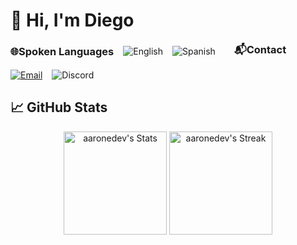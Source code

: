 # 👋 Hi, I'm Diego 
<!-- Spoken Languages and Contact Information -->
<div style="display: flex; align-items: center; gap: 15px; flex-wrap: wrap;">
  <!-- Spoken Languages -->
  <h3 style="margin: 0;">🌐Spoken Languages</h3>
  <img src="https://img.shields.io/badge/English-1f425f?style=for-the-badge&logo=google-translate&logoColor=white" alt="English"/>
  <img src="https://img.shields.io/badge/Spanish-ff2b2b?style=for-the-badge&logo=google-translate&logoColor=white" alt="Spanish"/>
  
  <!-- Spacer -->
  <span style="flex-grow: 1;"></span>

  <!-- Contact Info -->
  <h3 style="margin: 0;">📬Contact</h3>
  <a href="mailto:diegomo-dev@pm.me">
    <img src="https://img.shields.io/badge/Email-diegomo--dev@pm.me-0078D4?style=for-the-badge&logo=mail.ru&logoColor=white" alt="Email"/>
  </a>
  <img src="https://img.shields.io/badge/Discord-diegokoes-5865F2?style=for-the-badge&logo=discord&logoColor=white" alt="Discord"/>
</div>


</div>

## 📈 GitHub Stats

<div class="badges-githubstats">
  <p align="center">
    <img src="https://github-readme-stats.vercel.app/api?username=diegokoes&theme=tokyonight&show_icons=true&hide_border=true&count_private=true" alt="aaronedev's Stats" height="165">
    <img src="https://github-readme-streak-stats.herokuapp.com/?user=diegokoes&theme=tokyonight&hide_border=true" alt="aaronedev's Streak" height="165">
  </p>
</div>




